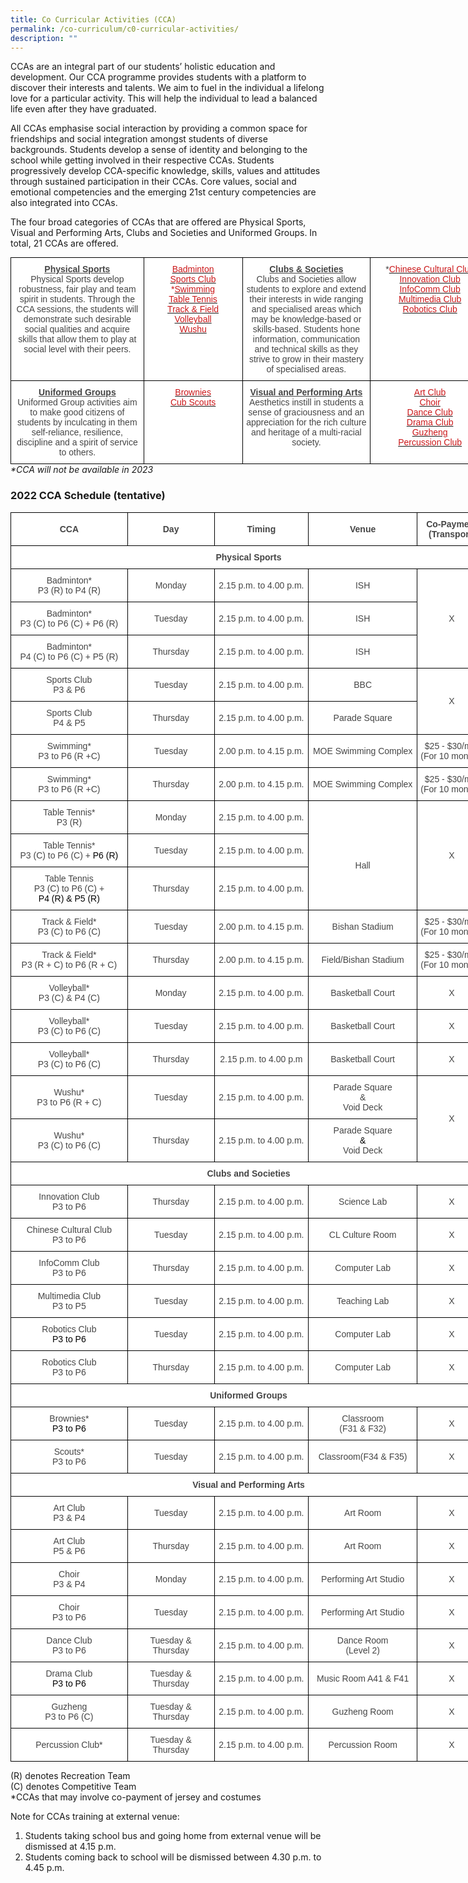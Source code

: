 ```yaml
---
title: Co Curricular Activities (CCA)
permalink: /co-curriculum/c0-curricular-activities/
description: ""
---
```

CCAs are an integral part of our students’ holistic education and development. Our CCA programme provides students with a platform to discover their interests and talents. We aim to fuel in the individual a lifelong love for a particular activity. This will help the individual to lead a balanced life even after they have graduated.  
  
All CCAs emphasise social interaction by providing a common space for friendships and social integration amongst students of diverse backgrounds. Students develop a sense of identity and belonging to the school while getting involved in their respective CCAs. Students progressively develop CCA-specific knowledge, skills, values and attitudes through sustained participation in their CCAs. Core values, social and emotional competencies and the emerging 21st century competencies are also integrated into CCAs.  
  
The four broad categories of CCAs that are offered are Physical Sports, Visual and Performing Arts, Clubs and Societies and Uniformed Groups. In total, 21 CCAs are offered.

<style type="text/css">
.tg  {border-collapse:collapse;border-spacing:0;margin:0px auto;}
.tg td{border-color:black;border-style:solid;border-width:1px;font-family:Arial, sans-serif;font-size:14px;
  overflow:hidden;padding:10px 5px;word-break:normal;}
.tg th{border-color:black;border-style:solid;border-width:1px;font-family:Arial, sans-serif;font-size:14px;
  font-weight:normal;overflow:hidden;padding:10px 5px;word-break:normal;}
.tg .tg-sxkx{background-color:#FFF;color:#454545;text-align:center;vertical-align:top}
.tg .tg-l9m6{background-color:#FFF;color:#CB181A;text-align:center;vertical-align:top}
</style>
<table class="tg" style="undefined;table-layout: fixed; width: 767px">
<colgroup>
<col style="width: 213px">
<col style="width: 158px">
<col style="width: 205px">
<col style="width: 191px">
</colgroup>
<tbody>
  <tr>
    <td class="tg-sxkx"><span style="font-weight:bold;text-decoration:underline">Physical Sports</span><br><span style="background-color:initial">Physical Sports develop robustness, fair play and team spirit in students. Through the CCA sessions, the students will demonstrate such desirable social qualities and acquire skills that allow them to play at social level with their peers.</span></td>
    <td class="tg-l9m6"><a href="https://aitong.moe.edu.sg/cca/badminton"><span style="text-decoration:none;color:#CB181A">Badminton</span></a><br><a href="https://aitong.moe.edu.sg/cca/sports-club"><span style="text-decoration:none;color:#CB181A">Sports Club</span></a><br>*<a href="https://aitong.moe.edu.sg/cca/swimming"><span style="text-decoration:none;color:#CB181A">Swimming</span></a><br><a href="https://aitong.moe.edu.sg/cca/table-tennis"><span style="text-decoration:none;color:#CB181A">Table Tennis</span></a><br><a href="https://aitong.moe.edu.sg/cca/track-n-field"><span style="text-decoration:none;color:#CB181A">Track &amp; Field</span></a><br><a href="https://aitong.moe.edu.sg/cca/volleyball"><span style="text-decoration:none;color:#CB181A">Volleyball</span></a><br><a href="https://aitong.moe.edu.sg/cca/wushu"><span style="text-decoration:none;color:#CB181A">Wushu</span></a></td>
    <td class="tg-sxkx"><span style="font-weight:bold;text-decoration:underline">Clubs &amp; Societies</span><br>Clubs and Societies allow students to explore and extend their interests in wide ranging and specialised areas which may be knowledge-based or skills-based. Students hone information, communication and technical skills as they strive to grow in their mastery of specialised areas.</td>
    <td class="tg-sxkx">*<a href="https://aitong.moe.edu.sg/cca/chinese-cultural-club"><span style="text-decoration:none;color:#CB181A">Chinese Cultural Club</span></a><br><a href="https://aitong.moe.edu.sg/cca/innovation-club"><span style="text-decoration:none;color:#CB181A">Innovation Club</span></a><br><a href="https://aitong.moe.edu.sg/cca/infocomm-club"><span style="text-decoration:none;color:#CB181A">InfoComm Club</span></a><br><a href="https://aitong.moe.edu.sg/cca/multimedia-club"><span style="text-decoration:none;color:#CB181A">Multimedia Club</span></a><br><a href="https://aitong.moe.edu.sg/cca/robotics-club"><span style="text-decoration:none;color:#CB181A">Robotics Club</span></a><br></td>
  </tr>
  <tr>
    <td class="tg-sxkx"><span style="font-weight:bold;text-decoration:underline">Uniformed Groups</span><br>Uniformed Group activities aim to make good citizens of students by inculcating in them self-reliance, resilience, discipline and a spirit of service to others.</td>
    <td class="tg-l9m6"><a href="https://aitong.moe.edu.sg/cca/brownies"><span style="text-decoration:none;color:#CB181A">Brownies</span></a><br><a href="https://aitong.moe.edu.sg/cca/scouts"><span style="text-decoration:none;color:#CB181A">Cub Scouts</span></a><br></td>
    <td class="tg-sxkx"><span style="font-weight:bold;text-decoration:underline">Visual and Performing Arts</span><br>Aesthetics instill in students a sense of graciousness and an appreciation for the rich culture and heritage of a multi-racial society.</td>
    <td class="tg-l9m6"><a href="https://aitong.moe.edu.sg/cca/art-club"><span style="text-decoration:none;color:#CB181A">Art Club</span></a><br><a href="https://aitong.moe.edu.sg/cca/choir"><span style="text-decoration:none;color:#CB181A">Choir</span></a><br><a href="https://aitong.moe.edu.sg/cca/dance-club"><span style="text-decoration:none;color:#CB181A">Dance Club</span></a><br><a href="https://aitong.moe.edu.sg//cca/drama-club"><span style="text-decoration:none;color:#CB181A">Drama Club</span></a><br><a href="https://aitong.moe.edu.sg/cca/guzheng"><span style="text-decoration:none;color:#CB181A">Guzheng</span></a><br><a href="https://aitong.moe.edu.sg/cca/percussion-club"><span style="text-decoration:none;color:#CB181A">Percussion Club</span></a></td>
  </tr>
</tbody>
</table>
<em>*CCA will not be available in 2023</em>


### 2022 CCA Schedule (tentative)

<style type="text/css">
.tg  {border-collapse:collapse;border-spacing:0;margin:0px auto;}
.tg td{border-color:black;border-style:solid;border-width:1px;font-family:Arial, sans-serif;font-size:14px;
  overflow:hidden;padding:10px 5px;word-break:normal;}
.tg th{border-color:black;border-style:solid;border-width:1px;font-family:Arial, sans-serif;font-size:14px;
  font-weight:normal;overflow:hidden;padding:10px 5px;word-break:normal;}
.tg .tg-ncov{background-color:#FFF;color:#454545;text-align:center;vertical-align:middle}
.tg .tg-cuqa{background-color:#FFF;color:#454545;font-weight:bold;text-align:center;vertical-align:middle}
</style>
<table class="tg" style="undefined;table-layout: fixed; width: 762px">
<colgroup>
<col style="width: 187px">
<col style="width: 139px">
<col style="width: 151px">
<col style="width: 174px">
<col style="width: 111px">
</colgroup>
<tbody>
  <tr>
    <td class="tg-cuqa">CCA</td>
    <td class="tg-cuqa">Day</td>
    <td class="tg-cuqa">Timing</td>
    <td class="tg-cuqa">Venue</td>
    <td class="tg-cuqa">Co-Payment<br>(Transport)</td>
  </tr>
  <tr>
    <td class="tg-cuqa" colspan="5">Physical Sports</td>
  </tr>
  <tr>
    <td class="tg-ncov">Badminton<span style="color:inherit;background-color:transparent">*</span><br>P3 (R) to P4 (R)</td>
    <td class="tg-ncov">Monday</td>
    <td class="tg-ncov">2.15 p.m. to 4.00 p.m.</td>
    <td class="tg-ncov">ISH</td>
    <td class="tg-ncov" rowspan="3">X</td>
  </tr>
  <tr>
    <td class="tg-ncov">Badminton*<br>P3 (C) to P6 (C) + P6 (R)</td>
    <td class="tg-ncov">Tuesday</td>
    <td class="tg-ncov">2.15 p.m. to 4.00 p.m.</td>
    <td class="tg-ncov">ISH</td>
  </tr>
  <tr>
    <td class="tg-ncov">Badminton*<br>P4 (C) to P6 (C) + P5 (R) </td>
    <td class="tg-ncov">Thursday</td>
    <td class="tg-ncov">2.15 p.m. to 4.00 p.m.</td>
    <td class="tg-ncov">ISH</td>
  </tr>
  <tr>
    <td class="tg-ncov">Sports Club<br>P3 &amp; P6 </td>
    <td class="tg-ncov">Tuesday</td>
    <td class="tg-ncov">2.15 p.m. to 4.00 p.m.</td>
    <td class="tg-ncov">BBC</td>
    <td class="tg-ncov" rowspan="2">X</td>
  </tr>
  <tr>
    <td class="tg-ncov">Sports Club<br>P4 &amp; P5 </td>
    <td class="tg-ncov">Thursday</td>
    <td class="tg-ncov">2.15 p.m. to 4.00 p.m.</td>
    <td class="tg-ncov">                 Parade Square</td>
  </tr>
  <tr>
    <td class="tg-ncov">Swimming*<br>P3 to P6 (R +C)</td>
    <td class="tg-ncov"> Tuesday</td>
    <td class="tg-ncov">2.00 p.m. to 4.15 p.m.</td>
    <td class="tg-ncov"> MOE Swimming Complex</td>
    <td class="tg-ncov">$25 - $30/mth<br>(For 10 months)</td>
  </tr>
  <tr>
    <td class="tg-ncov"> Swimming*<br>P3 to P6 (R +C)</td>
    <td class="tg-ncov"> Thursday</td>
    <td class="tg-ncov"> 2.00 p.m. to 4.15 p.m.</td>
    <td class="tg-ncov">MOE Swimming Complex</td>
    <td class="tg-ncov"> $25 - $30/mth<br>(For 10 months)</td>
  </tr>
  <tr>
    <td class="tg-ncov">Table Tennis*<br>P3 (R)</td>
    <td class="tg-ncov">Monday<br></td>
    <td class="tg-ncov">2.15 p.m. to 4.00 p.m.</td>
    <td class="tg-ncov" rowspan="3"><br><br>Hall</td>
    <td class="tg-ncov" rowspan="3">X</td>
  </tr>
  <tr>
    <td class="tg-ncov">Table Tennis*<br>P3 (C) to P6 (C) + <span style="color:#000;background-color:initial">P6 (R)</span></td>
    <td class="tg-ncov">Tuesday<br></td>
    <td class="tg-ncov">2.15 p.m. to 4.00 p.m.</td>
  </tr>
  <tr>
    <td class="tg-ncov">Table Tennis<br>P3 (C) to P6 (C) + <br><span style="color:#000;background-color:transparent">P4 (R) &amp; P5 (R)</span></td>
    <td class="tg-ncov">Thursday</td>
    <td class="tg-ncov">2.15 p.m. to 4.00 p.m.</td>
  </tr>
  <tr>
    <td class="tg-ncov">Track &amp; Field*<br>P3 (C) to P6 (C)</td>
    <td class="tg-ncov"> Tuesday </td>
    <td class="tg-ncov">2.00 p.m. to 4.15 p.m.</td>
    <td class="tg-ncov">Bishan Stadium</td>
    <td class="tg-ncov">$25 - $30/mth<br>(For 10 months)</td>
  </tr>
  <tr>
    <td class="tg-ncov">Track &amp; Field*<br>P3 (R + C) to P6 (R + C)</td>
    <td class="tg-ncov">Thursday<br></td>
    <td class="tg-ncov">2.00 p.m. to 4.15 p.m.</td>
    <td class="tg-ncov">Field/Bishan Stadium</td>
    <td class="tg-ncov"> $25 - $30/mth<br>(For 10 months)</td>
  </tr>
  <tr>
    <td class="tg-ncov">Volleyball*<br>P3 (C) &amp; P4 (C)</td>
    <td class="tg-ncov">Monday</td>
    <td class="tg-ncov">2.15 p.m. to 4.00 p.m.</td>
    <td class="tg-ncov">Basketball Court</td>
    <td class="tg-ncov"> X</td>
  </tr>
  <tr>
    <td class="tg-ncov">Volleyball*<br>P3 (C) to P6 (C)</td>
    <td class="tg-ncov">Tuesday </td>
    <td class="tg-ncov">2.15 p.m. to 4.00 p.m.</td>
    <td class="tg-ncov">Basketball Court</td>
    <td class="tg-ncov"> X</td>
  </tr>
  <tr>
    <td class="tg-ncov">Volleyball*<br>P3 (C) to P6 (C)</td>
    <td class="tg-ncov">Thursday </td>
    <td class="tg-ncov"> 2.15 p.m. to 4.00 p.m</td>
    <td class="tg-ncov">Basketball Court </td>
    <td class="tg-ncov"> X</td>
  </tr>
  <tr>
    <td class="tg-ncov">Wushu*<br>P3 to P6 (R + C)</td>
    <td class="tg-ncov">Tuesday</td>
    <td class="tg-ncov">2.15 p.m. to 4.00 p.m.</td>
    <td class="tg-ncov">Parade Square<br>&amp;<br><span style="background-color:initial">Void Deck</span></td>
    <td class="tg-ncov" rowspan="2">X</td>
  </tr>
  <tr>
    <td class="tg-ncov">Wushu*<br>P3 (C) to P6 (C)</td>
    <td class="tg-ncov">Thursday</td>
    <td class="tg-ncov">2.15 p.m. to 4.00 p.m.</td>
    <td class="tg-ncov">Parade Square<br><span style="color:#000;background-color:transparent">&amp;</span><br><span style="background-color:transparent">Void Deck</span><span style="color:#000;background-color:transparent">  </span></td>
  </tr>
  <tr>
    <td class="tg-cuqa" colspan="5">Clubs and Societies</td>
  </tr>
  <tr>
    <td class="tg-ncov"><span style="background-color:transparent">Innovation</span> <span style="background-color:transparent">Club</span><br><span style="background-color:transparent">P3 to P6</span></td>
    <td class="tg-ncov"> Thursday</td>
    <td class="tg-ncov"> 2.15 p.m. to 4.00 p.m.</td>
    <td class="tg-ncov">Science Lab  </td>
    <td class="tg-ncov">   X</td>
  </tr>
  <tr>
    <td class="tg-ncov">  <span style="background-color:transparent">Chinese Cultural Club</span><br><span style="background-color:transparent">P3 to P6</span></td>
    <td class="tg-ncov"> Tuesday</td>
    <td class="tg-ncov"> 2.15 p.m. to 4.00 p.m.</td>
    <td class="tg-ncov">CL Culture Room </td>
    <td class="tg-ncov"> X</td>
  </tr>
  <tr>
    <td class="tg-ncov">InfoComm Club<br><span style="background-color:transparent">P3 to P6</span></td>
    <td class="tg-ncov">Thursday</td>
    <td class="tg-ncov">2.15 p.m. to 4.00 p.m.</td>
    <td class="tg-ncov">Computer Lab </td>
    <td class="tg-ncov">X</td>
  </tr>
  <tr>
    <td class="tg-ncov">Multimedia Club<br>P3 to P5</td>
    <td class="tg-ncov">Tuesday</td>
    <td class="tg-ncov">2.15 p.m. to 4.00 p.m.</td>
    <td class="tg-ncov">Teaching Lab</td>
    <td class="tg-ncov">X</td>
  </tr>
  <tr>
    <td class="tg-ncov">Robotics Club<br><span style="color:#000;background-color:transparent">P3 to P6</span><br></td>
    <td class="tg-ncov">Tuesday</td>
    <td class="tg-ncov">2.15 p.m. to 4.00 p.m.</td>
    <td class="tg-ncov">Computer Lab </td>
    <td class="tg-ncov">X</td>
  </tr>
  <tr>
    <td class="tg-ncov"> Robotics Club<br>P3 to P6</td>
    <td class="tg-ncov"> Thursday</td>
    <td class="tg-ncov"> 2.15 p.m. to 4.00 p.m.</td>
    <td class="tg-ncov"> Computer Lab </td>
    <td class="tg-ncov">               X</td>
  </tr>
  <tr>
    <td class="tg-cuqa" colspan="5">Uniformed Groups</td>
  </tr>
  <tr>
    <td class="tg-ncov">Brownies*<br><span style="color:#000;background-color:transparent">P3 to P6</span></td>
    <td class="tg-ncov">Tuesday</td>
    <td class="tg-ncov">2.15 p.m. to 4.00 p.m.</td>
    <td class="tg-ncov">Classroom<br>(F31 &amp; F32)</td>
    <td class="tg-ncov">X</td>
  </tr>
  <tr>
    <td class="tg-ncov">Scouts*<br>P3 to P6</td>
    <td class="tg-ncov">Tuesday</td>
    <td class="tg-ncov">2.15 p.m. to 4.00 p.m.</td>
    <td class="tg-ncov">Classroom(F34 &amp; F35)</td>
    <td class="tg-ncov">X</td>
  </tr>
  <tr>
    <td class="tg-cuqa" colspan="5">Visual and Performing Arts</td>
  </tr>
  <tr>
    <td class="tg-ncov">Art Club<br>P<span style="background-color:initial">3 &amp; P4</span></td>
    <td class="tg-ncov">Tuesday</td>
    <td class="tg-ncov">2.15 p.m. to 4.00 p.m.</td>
    <td class="tg-ncov">Art Room</td>
    <td class="tg-ncov">X</td>
  </tr>
  <tr>
    <td class="tg-ncov">Art Club<br><span style="background-color:initial">P5 &amp; P6</span></td>
    <td class="tg-ncov">Thursday</td>
    <td class="tg-ncov">2.15 p.m. to 4.00 p.m.</td>
    <td class="tg-ncov">Art Room</td>
    <td class="tg-ncov">X</td>
  </tr>
  <tr>
    <td class="tg-ncov">Choir <br><span style="background-color:initial">P3 &amp; P4</span></td>
    <td class="tg-ncov">Monday</td>
    <td class="tg-ncov">2.15 p.m. to 4.00 p.m.</td>
    <td class="tg-ncov"><span style="background-color:initial">Performing Art Studio</span><br></td>
    <td class="tg-ncov">X</td>
  </tr>
  <tr>
    <td class="tg-ncov">Choir<br>P3 to P6</td>
    <td class="tg-ncov">Tuesday</td>
    <td class="tg-ncov"> 2.15 p.m. to 4.00 p.m.</td>
    <td class="tg-ncov">Performing Art Studio</td>
    <td class="tg-ncov">               X</td>
  </tr>
  <tr>
    <td class="tg-ncov">Dance Club<br>P3 to P6</td>
    <td class="tg-ncov">Tuesday &amp; Thursday</td>
    <td class="tg-ncov">2.15 p.m. to 4.00 p.m.</td>
    <td class="tg-ncov">Dance Room<br>(Level 2)</td>
    <td class="tg-ncov">X</td>
  </tr>
  <tr>
    <td class="tg-ncov">Drama Club<br><span style="color:#000">P3 to P6</span></td>
    <td class="tg-ncov">Tuesday &amp; Thursday</td>
    <td class="tg-ncov">2.15 p.m. to 4.00 p.m.</td>
    <td class="tg-ncov">Music Room A41 &amp; F41</td>
    <td class="tg-ncov">X</td>
  </tr>
  <tr>
    <td class="tg-ncov">Guzheng<br>P3 to P6 (C)<br></td>
    <td class="tg-ncov">Tuesday &amp; Thursday</td>
    <td class="tg-ncov">2.15 p.m. to 4.00 p.m.</td>
    <td class="tg-ncov">Guzheng Room</td>
    <td class="tg-ncov">X</td>
  </tr>
  <tr>
    <td class="tg-ncov">Percussion Club*</td>
    <td class="tg-ncov">Tuesday &amp; Thursday</td>
    <td class="tg-ncov">2.15 p.m. to 4.00 p.m.</td>
    <td class="tg-ncov">Percussion Room</td>
    <td class="tg-ncov">X</td>
  </tr>
</tbody>
</table>

(R) denotes Recreation Team  
(C) denotes Competitive Team  
\*CCAs that may involve co-payment of jersey and costumes  
  
Note for CCAs training at external venue:   
1) Students taking school bus and going home from external venue will be dismissed at 4.15 p.m.   
2) Students coming back to school will be dismissed between 4.30 p.m. to 4.45 p.m.